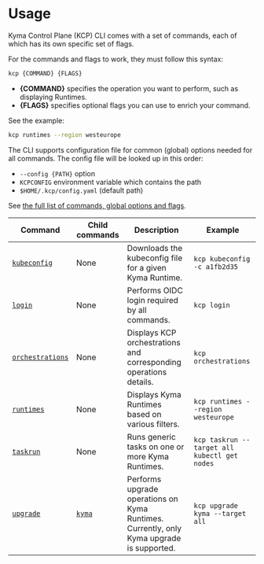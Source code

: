 # Usage

Kyma Control Plane (KCP) CLI comes with a set of commands, each of which has its own specific set of flags.

For the commands and flags to work, they must follow this syntax:

```bash
kcp {COMMAND} {FLAGS}
```

- **{COMMAND}** specifies the operation you want to perform, such as displaying Runtimes.
- **{FLAGS}** specifies optional flags you can use to enrich your command.

See the example:

```bash
kcp runtimes --region westeurope
```

The CLI supports configuration file for common (global) options needed for all commands. The config file will be looked up in this order:

  - `--config {PATH}` option
  - `KCPCONFIG` environment variable which contains the path
  - `$HOME/.kcp/config.yaml` (default path)


See [the full list of commands, global options and flags](commands/kcp.md).

|     Command        | Child commands   |  Description  | Example |
|--------------------|----------------|---------------|---------|
| [`kubeconfig`](commands/kcp_kubeconfig.md) | None | Downloads the kubeconfig file for a given Kyma Runtime. | `kcp kubeconfig -c a1fb2d35` |
| [`login`](commands/kcp_login.md) | None | Performs OIDC login required by all commands. | `kcp login` |
| [`orchestrations`](commands/kcp_orchestrations.md) | None | Displays KCP orchestrations and corresponding operations details. | `kcp orchestrations` |
| [`runtimes`](commands/kcp_runtimes.md) | None | Displays Kyma Runtimes based on various filters. | `kcp runtimes --region westeurope` |
| [`taskrun`](commands/kcp_taskrun.md) | None | Runs generic tasks on one or more Kyma Runtimes. | `kcp taskrun --target all kubectl get nodes` |
| [`upgrade`](commands/kcp_upgrade.md) | [`kyma`](commands/kcp_upgrade_kyma.md) | Performs upgrade operations on Kyma Runtimes. Currently, only Kyma upgrade is supported. | `kcp upgrade kyma --target all` |
